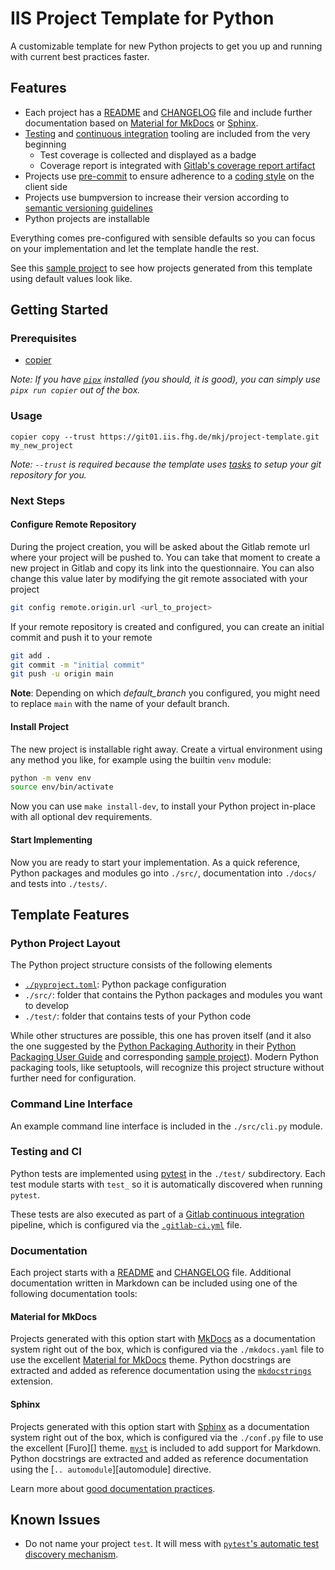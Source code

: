 # IIS Project Template for Python

A customizable template for new Python projects to get you up and running with current best practices faster.

## Features

* Each project has a [README][] and [CHANGELOG][] file and include further documentation based on [Material for MkDocs][] or [Sphinx][].
* [Testing][] and [continuous integration][ci] tooling are included from the very beginning
  * Test coverage is collected and displayed as a badge
  * Coverage report is integrated with [Gitlab's coverage report artifact][gitlab coverage report]
* Projects use [pre-commit][] to ensure adherence to a [coding style][] on the client side
* Projects use bumpversion to increase their version according to [semantic versioning guidelines][semver]
* Python projects are installable

Everything comes pre-configured with sensible defaults so you can focus on your implementation and let the template handle the rest.

See this [sample project](https://git01.iis.fhg.de/mkj/sample-project) to see how projects generated from this template using default values look like.

## Getting Started

### Prerequisites

* [copier](https://github.com/copier-org/copier)

*Note: If you have [`pipx`][pipx] installed (you should, it is good), you can simply use `pipx run copier` out of the box.*

### Usage

```console
copier copy --trust https://git01.iis.fhg.de/mkj/project-template.git my_new_project
```

*Note: `--trust` is required because the template uses [tasks][] to setup your git repository for you.*

[tasks]: https://git01.iis.fhg.de/mkj/project-template/-/blob/main/copier.yaml

### Next Steps

#### Configure Remote Repository

During the project creation, you will be asked about the Gitlab remote url where your project will be pushed to. You can take that moment to create a new project in Gitlab and copy its link into the questionnaire. You can also change this value later by modifying the git remote associated with your project

```sh
git config remote.origin.url <url_to_project>
```

If your remote repository is created and configured, you can create an initial commit and push it to your remote

```sh
git add .
git commit -m "initial commit"
git push -u origin main
```

**Note**: Depending on which *default_branch* you configured, you might need to replace `main` with the name of your default branch.

#### Install Project

The new project is installable right away. Create a virtual environment using any method you like, for example using the builtin `venv` module:

```sh
python -m venv env
source env/bin/activate
```

Now you can use `make install-dev`, to install your Python project in-place with all optional dev requirements.

#### Start Implementing

Now you are ready to start your implementation. As a quick reference, Python packages and modules go into `./src/`, documentation into `./docs/` and tests into `./tests/`.

## Template Features

### Python Project Layout

The Python project structure consists of the following elements

* [`./pyproject.toml`][pyproject.toml]: Python package configuration
* `./src/`: folder that contains the Python packages and modules you want to develop
* `./test/`: folder that contains tests of your Python code

While other structures are possible, this one has proven itself (and it also the one suggested by the [Python Packaging Authority][pypa] in their [Python Packaging User Guide][] and corresponding [sample project][pypa sample project]). Modern Python packaging tools, like setuptools, will recognize this project structure without further need for configuration.

### Command Line Interface

An example command line interface is included in the `./src/cli.py` module.

### Testing and CI

Python tests are implemented using [pytest][] in the `./test/` subdirectory. Each test module starts with `test_` so it is automatically discovered when running `pytest`.

These tests are also executed as part of a [Gitlab continuous integration][gitlab ci] pipeline, which is configured via the [`.gitlab-ci.yml`][.gitlab-ci.yml] file.

### Documentation

Each project starts with a [README][] and [CHANGELOG][] file. Additional documentation written in Markdown can be included using one of the following documentation tools:

#### Material for MkDocs

Projects generated with this option start with [MkDocs][] as a documentation system right out of the box, which is configured via the `./mkdocs.yaml` file to use the excellent [Material for MkDocs][] theme. Python docstrings are extracted and added as reference documentation using the [`mkdocstrings`][mkdocstrings] extension.

#### Sphinx

Projects generated with this option start with [Sphinx][] as a documentation system right out of the box, which is configured via the `./conf.py` file to use the excellent [Furo][] theme. [`myst`][myst] is included to add support for Markdown. Python docstrings are extracted and added as reference documentation using the [`.. automodule`][automodule] directive.

Learn more about [good documentation practices][documentation].

## Known Issues

* Do not name your project `test`. It will mess with [`pytest`'s automatic test discovery mechanism](https://docs.pytest.org/explanation/goodpractices.html#conventions-for-python-test-discovery).


[pre-commit]: https://pre-commit.com/
[semver]: https://semver.org/
[mkdocs]: https://www.mkdocs.org/
[material for mkdocs]: https://squidfunk.github.io/mkdocs-material/
[mkdocstrings]: https://mkdocstrings.github.io/
[pytest]: https://pytest.org/
[gitlab ci]: https://docs.gitlab.com/ee/ci/
[.gitlab-ci.yml]: https://docs.gitlab.com/ee/ci/yaml/gitlab_ci_yaml.html
[gitlab coverage report]: https://docs.gitlab.com/ee/ci/yaml/artifacts_reports.html#artifactsreportscoverage_report
[mypy]: https://mypy.readthedocs.io/
[pipx]: https://pypa.github.io/pipx/
[sphinx]: https://www.sphinx-doc.org
[myst]: https://myst-parser.readthedocs.io/

[readme]: https://intern.iis.fhg.de/x/I5DPFQ
[changelog]: https://intern.iis.fhg.de/x/7jCzFQ
[testing]: https://intern.iis.fhg.de/x/DS9SFw
[ci]: https://intern.iis.fhg.de/x/DK6qG
[coding style]: https://intern.iis.fhg.de/x/ig6QFg
[documentation]: https://intern.iis.fhg.de/x/YoplGQ

[pyproject.toml]: https://pip.pypa.io/en/stable/reference/build-system/pyproject-toml/
[pypa]: https://www.pypa.io/en/latest/
[pypa sample project]: https://github.com/pypa/sampleproject
[Python Packaging User Guide]: https://packaging.python.org/en/latest/tutorials/packaging-projects/
